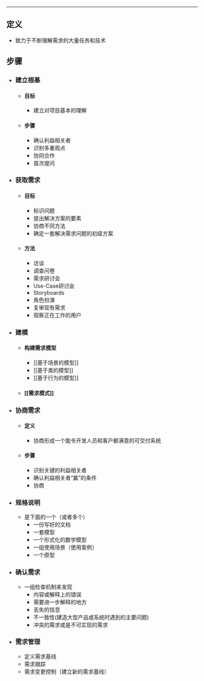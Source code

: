 ------
## 定义
- 致力于不断理解需求的大量任务和技术

## 步骤
- ### 建立根基
	- #### 目标
		- 建立对项目基本的理解
	- #### 步骤
		- 确认利益相关者
		- 识别多重观点
		- 协同合作
		- 首次提问
- ### 获取需求
	- #### 目标
		- 标识问题
		- 提出解决方案的要素
		- 协商不同方法
		- 确定一套解决需求问题的初级方案
	- #### 方法
		- 访谈
		- 调查问卷
		- 需求研讨会
		- Use-Case研讨会
		- Storyboards
		- 角色扮演
		- 复审现有需求
		- 观察正在工作的用户
- ### 建模
	- #### 构建需求模型
		- [[基于场景的模型]]
		- [[基于类的模型]]
		- [[基于行为的模型]]
	- #### [[需求模式]]
- ### 协商需求
	- #### 定义
		- 协商形成一个能令开发人员和客户都满意的可交付系统
	- #### 步骤
		- 识别关键的利益相关者
		- 确认利益相关者“赢”的条件
		- 协商
- ### 规格说明
	- 是下面的一个（或者多个）
		- 一份写好的文档
		- 一套模型
		- 一个形式化的数学模型
		- 一组使用场景（使用案例）
		- 一个原型
- ### 确认需求
	- 一组检查机制来发现
		- 内容或解释上的错误
		- 需要进一步解释的地方
		- 丢失的信息
		- 不一致性(建造大型产品或系统时遇到的主要问题)
		- 冲突的需求或是不可实现的需求
- ### 需求管理
	- 定义需求基线
	- 需求跟踪
	- 需求变更控制（建立新的需求基线）
